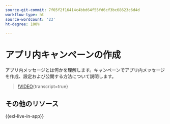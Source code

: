 ```yaml
---
source-git-commit: 7f05f2f16414c4bbd64f55fd6cf3bc68623c6d4d
workflow-type: ht
source-wordcount: '23'
ht-degree: 100%

---
```

# アプリ内キャンペーンの作成

アプリ内メッセージとは何かを理解します。キャンペーンでアプリ内メッセージを作成、設定および公開する方法について説明します。

>[!VIDEO](https://video.tv.adobe.com/v/3410430?quality=12&learn=on){transcript=true}

## その他のリソース

{{exl-live-in-app}}

